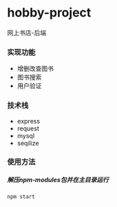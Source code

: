 # hobby-project
网上书店-后端

### 实现功能
* 增删改查图书
* 图书搜索
* 用户验证
### 技术栈
* express
* request
* mysql
* seqilize
### 使用方法
##### 解压npm-modules包并在主目录运行
    npm start
